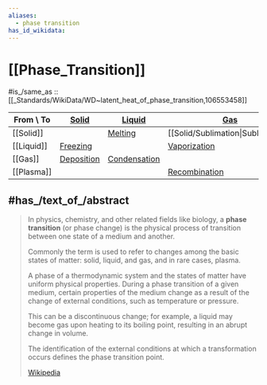 ```yaml
---
aliases:
  - phase transition
has_id_wikidata:
---
```


# [[Phase_Transition]] 

#is_/same_as :: [[_Standards/WikiData/WD~latent_heat_of_phase_transition,106553458]] 

| From \ To  | [Solid](https://en.wikipedia.org/wiki/Solid "Solid")                                                        | [Liquid](https://en.wikipedia.org/wiki/Liquid "Liquid")                   | [Gas](https://en.wikipedia.org/wiki/Gas "Gas")                                             | [Plasma](https://en.wikipedia.org/wiki/Plasma_\(physics\) "Plasma (physics)") |
| ---------- | ----------------------------------------------------------------------------------------------------------- | ------------------------------------------------------------------------- | ------------------------------------------------------------------------------------------ | ----------------------------------------------------------------------------- |
| [[Solid]]  |                                                                                                             | [Melting](https://en.wikipedia.org/wiki/Melting "Melting")                | [[Solid/Sublimation\|Sublimation]]                                                         |                                                                               |
| [[Liquid]] | [Freezing](https://en.wikipedia.org/wiki/Freezing "Freezing")                                               |                                                                           | [Vaporization](https://en.wikipedia.org/wiki/Vaporization "Vaporization")                  |                                                                               |
| [[Gas]]    | [Deposition](https://en.wikipedia.org/wiki/Deposition_\(phase_transition\) "Deposition (phase transition)") | [Condensation](https://en.wikipedia.org/wiki/Condensation "Condensation") |                                                                                            | [Ionization](https://en.wikipedia.org/wiki/Ionization "Ionization")           |
| [[Plasma]] |                                                                                                             |                                                                           | [Recombination](https://en.wikipedia.org/wiki/Plasma_recombination "Plasma recombination") |                                                                               |

## #has_/text_of_/abstract 

> In physics, chemistry, and other related fields like biology, a **phase transition** (or phase change) 
> is the physical process of transition between one state of a medium and another. 
> 
> Commonly the term is used to refer to changes among the basic states of matter: 
> solid, liquid, and gas, and in rare cases, plasma. 
> 
> A phase of a thermodynamic system and the states of matter have uniform physical properties. 
> During a phase transition of a given medium, 
> certain properties of the medium change as a result of the change of external conditions, 
> such as temperature or pressure. 
> 
> This can be a discontinuous change; 
> for example, a liquid may become gas upon heating to its boiling point, 
> resulting in an abrupt change in volume. 
> 
> The identification of the external conditions at which a transformation occurs 
> defines the phase transition point.
>
> [Wikipedia](https://en.wikipedia.org/wiki/Phase%20transition) 

